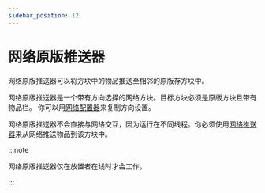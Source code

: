 ```yaml
---
sidebar_position: 12
---
```


# 网络原版推送器

网络原版推送器可以将方块中的物品推送至相邻的原版存方块中。

网络原版推送器是一个带有方向选择的网络方块。目标方块必须是原版方块且带有物品栏。
你可以用[网络配置器](../tools/network-configurator)来复制方向设置。

网络原版推送器不会直接与网络交互，因为运行在不同线程。你必须使用[网络推送器](./network-pusher)来从网络推送物品到该方块中。  

:::note

网络原版推送器仅在放置者在线时才会工作。

:::
